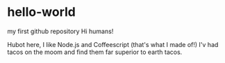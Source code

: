 # hello-world
my first github repository
Hi humans!

Hubot here, I like Node.js and Coffeescript (that's what I made of!)
I'v had tacos on the moom and find them far superior to earth tacos.
